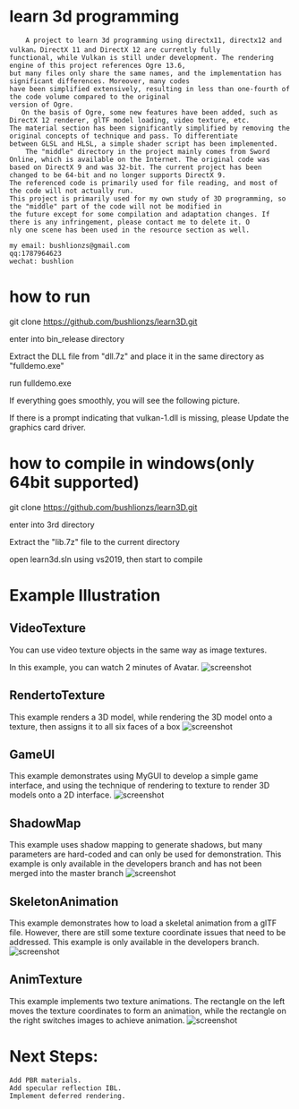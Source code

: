# learn 3d programming
        A project to learn 3d programming using directx11, directx12 and vulkan。DirectX 11 and DirectX 12 are currently fully
    functional, while Vulkan is still under development. The rendering engine of this project references Ogre 13.6,
    but many files only share the same names, and the implementation has significant differences. Moreover, many codes 
    have been simplified extensively, resulting in less than one-fourth of the code volume compared to the original
    version of Ogre.
       On the basis of Ogre, some new features have been added, such as DirectX 12 renderer, glTF model loading, video texture, etc. 
    The material section has been significantly simplified by removing the original concepts of technique and pass. To differentiate 
    between GLSL and HLSL, a simple shader script has been implemented.
        The "middle" directory in the project mainly comes from Sword Online, which is available on the Internet. The original code was 
    based on DirectX 9 and was 32-bit. The current project has been changed to be 64-bit and no longer supports DirectX 9. 
    The referenced code is primarily used for file reading, and most of the code will not actually run.
    This project is primarily used for my own study of 3D programming, so the "middle" part of the code will not be modified in 
    the future except for some compilation and adaptation changes. If there is any infringement, please contact me to delete it. O
    nly one scene has been used in the resource section as well.
    
    my email: bushlionzs@gmail.com
    qq:1787964623
    wechat: bushlion
# how to run
git clone https://github.com/bushlionzs/learn3D.git

enter into bin_release directory

Extract the DLL file from "dll.7z" and place it in the same directory as "fulldemo.exe"

run fulldemo.exe

If everything goes smoothly, you will see the following picture.

If there is a prompt indicating that vulkan-1.dll is missing, please Update the graphics card driver.

# how to compile in windows(only 64bit supported)

git clone https://github.com/bushlionzs/learn3D.git

enter into 3rd directory

Extract the "lib.7z" file to the current directory

open learn3d.sln using vs2019, then start to compile

# Example Illustration
## VideoTexture   
   You can use video texture objects in the same way as image textures.
   
   In this example, you can watch 2 minutes of Avatar.
  ![screenshot](https://github.com/bushlionzs/learn3D/blob/main/resources/screenshot/video_texture.jpg)
  
## RendertoTexture   
  This example renders a 3D model, while rendering the 3D model onto a texture, then assigns it to all six faces of a box
  ![screenshot](https://github.com/bushlionzs/learn3D/blob/main/resources/screenshot/rendertotexture.jpg)

## GameUI
  This example demonstrates using MyGUI to develop a simple game interface, and using the technique of rendering to texture to render 3D models onto a 2D interface.
  ![screenshot](https://github.com/bushlionzs/learn3D/blob/main/resources/screenshot/gameui.jpg)
## ShadowMap
  This example uses shadow mapping to generate shadows, but many parameters are hard-coded and can only be used for demonstration. This example is only available in the developers branch and has not been merged into the master branch
  ![screenshot](https://github.com/bushlionzs/learn3D/blob/develop/resources/screenshot/shadowmap.png)
## SkeletonAnimation
  This example demonstrates how to load a skeletal animation from a glTF file. However, there are still some texture coordinate issues that need to be addressed. This example is only available in the developers branch.
  ![screenshot](https://github.com/bushlionzs/learn3D/blob/develop/resources/screenshot/gltf.png)
## AnimTexture   
  This example implements two texture animations. The rectangle on the left moves the texture coordinates to form an animation, while the rectangle on the right    switches images to achieve animation.
  ![screenshot](https://github.com/bushlionzs/learn3D/blob/main/resources/screenshot/animTexture.jpg)
  
# Next Steps:
    Add PBR materials.
    Add specular reflection IBL.
    Implement deferred rendering.
